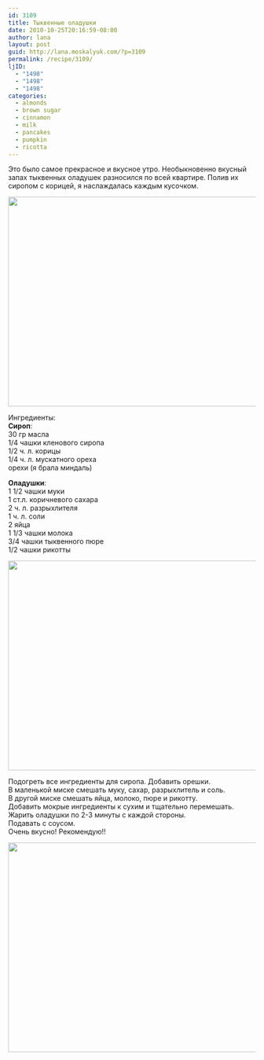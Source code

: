 ```yaml
---
id: 3109
title: Тыквенные оладушки
date: 2010-10-25T20:16:59-08:00
author: lana
layout: post
guid: http://lana.moskalyuk.com/?p=3109
permalink: /recipe/3109/
ljID:
  - "1498"
  - "1498"
  - "1498"
categories:
  - almonds
  - brown sugar
  - cinnamon
  - milk
  - pancakes
  - pumpkin
  - ricotta
---
```

Это было самое прекрасное и вкусное утро. Необыкновенно вкусный запах тыквенных оладушек разносился по всей квартире. Полив их сиропом с корицей, я наслаждалась каждым кусочком.

<img loading="lazy" class="alignnone" title="pumpkin pancakes" src="http://farm2.static.flickr.com/1318/5116655092_d43ac2169e_z.jpg" alt="" width="640" height="427" /> 

Ингредиенты:  
**Сироп**:  
30 гр масла  
1/4 чашки кленового сиропа  
1/2 ч. л. корицы  
1/4 ч. л. мускатного ореха  
орехи (я брала миндаль)

**Оладушки**:  
1 1/2 чашки муки  
1 ст.л. коричневого сахара  
2 ч. л. разрыхлителя  
1 ч. л. соли  
2 яйца  
1 1/3 чашки молока  
3/4 чашки тыквенного пюре  
1/2 чашки рикотты

<img loading="lazy" class="alignnone" title="pumpkin pancakes" src="http://farm5.static.flickr.com/4147/5116049781_b8fa8a7158_z.jpg" alt="" width="640" height="427" /> 

Подогреть все ингредиенты для сиропа. Добавить орешки.  
В маленькой миске смешать муку, сахар, разрыхлитель и соль.  
В другой миске смешать яйца, молоко, пюре и рикотту.  
Добавить мокрые ингредиенты к сухим и тщательно перемешать.  
Жарить оладушки по 2-3 минуты с каждой стороны.  
Подавать с соусом.  
Очень вкусно! Рекомендую!!

<img loading="lazy" class="alignnone" title="pumpkin pancakes" src="http://farm2.static.flickr.com/1135/5116659376_507f995a0c_z.jpg" alt="" width="640" height="427" />